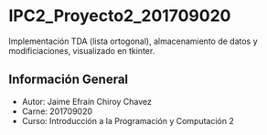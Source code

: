 # IPC2_Proyecto2_201709020

Implementación TDA (lista ortogonal), almacenamiento de datos y modificiaciones, visualizado en tkinter.

## Información General
*   Autor: Jaime Efraín Chiroy Chavez
*   Carne: 201709020
*   Curso: Introducción a la Programación y Computación 2

